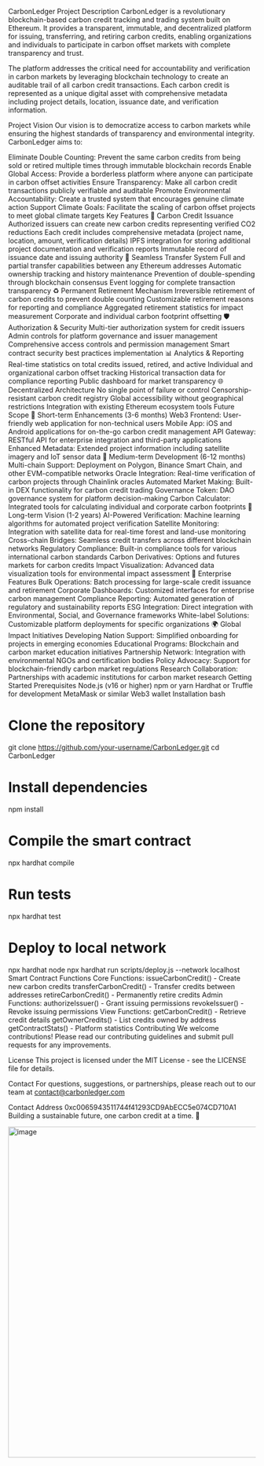 CarbonLedger
Project Description
CarbonLedger is a revolutionary blockchain-based carbon credit tracking and trading system built on Ethereum. It provides a transparent, immutable, and decentralized platform for issuing, transferring, and retiring carbon credits, enabling organizations and individuals to participate in carbon offset markets with complete transparency and trust.

The platform addresses the critical need for accountability and verification in carbon markets by leveraging blockchain technology to create an auditable trail of all carbon credit transactions. Each carbon credit is represented as a unique digital asset with comprehensive metadata including project details, location, issuance date, and verification information.

Project Vision
Our vision is to democratize access to carbon markets while ensuring the highest standards of transparency and environmental integrity. CarbonLedger aims to:

Eliminate Double Counting: Prevent the same carbon credits from being sold or retired multiple times through immutable blockchain records
Enable Global Access: Provide a borderless platform where anyone can participate in carbon offset activities
Ensure Transparency: Make all carbon credit transactions publicly verifiable and auditable
Promote Environmental Accountability: Create a trusted system that encourages genuine climate action
Support Climate Goals: Facilitate the scaling of carbon offset projects to meet global climate targets
Key Features
🌱 Carbon Credit Issuance
Authorized issuers can create new carbon credits representing verified CO2 reductions
Each credit includes comprehensive metadata (project name, location, amount, verification details)
IPFS integration for storing additional project documentation and verification reports
Immutable record of issuance date and issuing authority
🔄 Seamless Transfer System
Full and partial transfer capabilities between any Ethereum addresses
Automatic ownership tracking and history maintenance
Prevention of double-spending through blockchain consensus
Event logging for complete transaction transparency
♻️ Permanent Retirement Mechanism
Irreversible retirement of carbon credits to prevent double counting
Customizable retirement reasons for reporting and compliance
Aggregated retirement statistics for impact measurement
Corporate and individual carbon footprint offsetting
🛡️ Authorization & Security
Multi-tier authorization system for credit issuers
Admin controls for platform governance and issuer management
Comprehensive access controls and permission management
Smart contract security best practices implementation
📊 Analytics & Reporting
Real-time statistics on total credits issued, retired, and active
Individual and organizational carbon offset tracking
Historical transaction data for compliance reporting
Public dashboard for market transparency
🌐 Decentralized Architecture
No single point of failure or control
Censorship-resistant carbon credit registry
Global accessibility without geographical restrictions
Integration with existing Ethereum ecosystem tools
Future Scope
🔮 Short-term Enhancements (3-6 months)
Web3 Frontend: User-friendly web application for non-technical users
Mobile App: iOS and Android applications for on-the-go carbon credit management
API Gateway: RESTful API for enterprise integration and third-party applications
Enhanced Metadata: Extended project information including satellite imagery and IoT sensor data
🚀 Medium-term Development (6-12 months)
Multi-chain Support: Deployment on Polygon, Binance Smart Chain, and other EVM-compatible networks
Oracle Integration: Real-time verification of carbon projects through Chainlink oracles
Automated Market Making: Built-in DEX functionality for carbon credit trading
Governance Token: DAO governance system for platform decision-making
Carbon Calculator: Integrated tools for calculating individual and corporate carbon footprints
🌟 Long-term Vision (1-2 years)
AI-Powered Verification: Machine learning algorithms for automated project verification
Satellite Monitoring: Integration with satellite data for real-time forest and land-use monitoring
Cross-chain Bridges: Seamless credit transfers across different blockchain networks
Regulatory Compliance: Built-in compliance tools for various international carbon standards
Carbon Derivatives: Options and futures markets for carbon credits
Impact Visualization: Advanced data visualization tools for environmental impact assessment
🏢 Enterprise Features
Bulk Operations: Batch processing for large-scale credit issuance and retirement
Corporate Dashboards: Customized interfaces for enterprise carbon management
Compliance Reporting: Automated generation of regulatory and sustainability reports
ESG Integration: Direct integration with Environmental, Social, and Governance frameworks
White-label Solutions: Customizable platform deployments for specific organizations
🌍 Global Impact Initiatives
Developing Nation Support: Simplified onboarding for projects in emerging economies
Educational Programs: Blockchain and carbon market education initiatives
Partnership Network: Integration with environmental NGOs and certification bodies
Policy Advocacy: Support for blockchain-friendly carbon market regulations
Research Collaboration: Partnerships with academic institutions for carbon market research
Getting Started
Prerequisites
Node.js (v16 or higher)
npm or yarn
Hardhat or Truffle for development
MetaMask or similar Web3 wallet
Installation
bash
# Clone the repository
git clone https://github.com/your-username/CarbonLedger.git
cd CarbonLedger

# Install dependencies
npm install

# Compile the smart contract
npx hardhat compile

# Run tests
npx hardhat test

# Deploy to local network
npx hardhat node
npx hardhat run scripts/deploy.js --network localhost
Smart Contract Functions
Core Functions:
issueCarbonCredit() - Create new carbon credits
transferCarbonCredit() - Transfer credits between addresses
retireCarbonCredit() - Permanently retire credits
Admin Functions:
authorizeIssuer() - Grant issuing permissions
revokeIssuer() - Revoke issuing permissions
View Functions:
getCarbonCredit() - Retrieve credit details
getOwnerCredits() - List credits owned by address
getContractStats() - Platform statistics
Contributing
We welcome contributions! Please read our contributing guidelines and submit pull requests for any improvements.

License
This project is licensed under the MIT License - see the LICENSE file for details.

Contact
For questions, suggestions, or partnerships, please reach out to our team at contact@carbonledger.com


Contact Address 0xc0065943511744f41293CD9AbECC5e074CD710A1
Building a sustainable future, one carbon credit at a time. 🌱

<img width="1266" height="674" alt="image" src="https://github.com/user-attachments/assets/effc4c6a-0f46-4706-990d-b989205eea26" />

